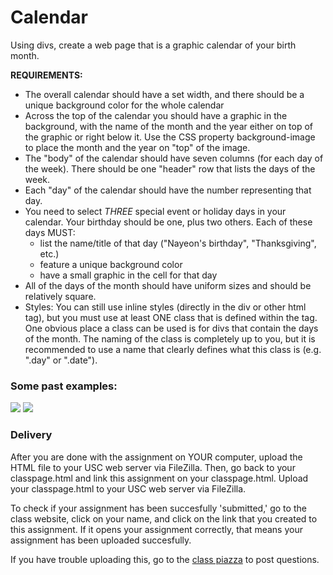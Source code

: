 Calendar
========

Using divs, create a web page that is a graphic calendar of your birth month.

**REQUIREMENTS:**

* The overall calendar should have a set width, and there should be a unique background color for the whole calendar
* Across the top of the calendar you should have a graphic in the background, with the name of the month and the year either on top of the graphic or right below it. Use the CSS property background-image to place the month and the year on "top" of the image.
* The "body" of the calendar should have seven columns (for each day of the week). There should be one "header" row that lists the days of the week.
* Each "day" of the calendar should have the number representing that day.
* You need to select *THREE* special event or holiday days in your calendar. Your birthday should be one, plus two others. Each of these days MUST:
	* list the name/title of that day ("Nayeon's birthday", "Thanksgiving", etc.)
	* feature a unique background color
	* have a small graphic in the cell for that day
* All of the days of the month should have uniform sizes and should be relatively square.
* Styles: You can still use inline styles (directly in the div or other html tag), but you must use at least ONE class that is defined within the <style></style> tag. One obvious place a class can be used is for divs that contain the days of the month. The naming of the class is completely up to you, but it is recommended to use a name that clearly defines what this class is (e.g. ".day" or ".date").

### Some past examples:

<img src="images/calendar_sample_1.gif">
<img src="images/calendar_sample_2.gif">

### Delivery
After you are done with the assignment on YOUR computer, upload the HTML file to your USC web server via FileZilla. Then, go back to your classpage.html and link this assignment on your classpage.html. Upload your classpage.html to your USC web server via FileZilla.

 To check if your assignment has been succesfully 'submitted,' go to the class website, click on your name, and click on the link that you created to this assignment. If it opens your assignment correctly, that means your assignment has been uploaded succesfully.

 If you have trouble uploading this, go to the [class piazza](https://piazza.com/class/idzc1mfmbk8493) to post questions.